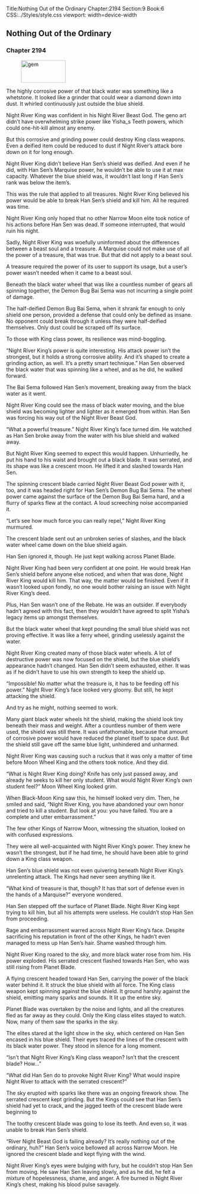 Title:Nothing Out of the Ordinary 
Chapter:2194 
Section:9 
Book:6 
CSS:../Styles/style.css 
viewport: width=device-width
  
## Nothing Out of the Ordinary
### Chapter 2194
  
<figure>
	<img src="../Images/gem.gif" alt="gem" id="gem" width="120" height="60" />
</figure>
  

  
The highly corrosive power of that black water was something like a whetstone. It looked like a grinder that could wear a diamond down into dust. It whirled continuously just outside the blue shield.

Night River King was confident in his Night River Beast God. The geno art didn’t have overwhelming strike power like Yisha_s Teeth powers, which could one-hit-kill almost any enemy.

But this corrosive and grinding power could destroy King class weapons. Even a deified item could be reduced to dust if Night River’s attack bore down on it for long enough.

Night River King didn’t believe Han Sen’s shield was deified. And even if he did, with Han Sen’s Marquise power, he wouldn’t be able to use it at max capacity. Whatever the blue shield was, it wouldn’t last long if Han Sen’s rank was below the item’s.

This was the rule that applied to all treasures. Night River King believed his power would be able to break Han Sen’s shield and kill him. All he required was time.

Night River King only hoped that no other Narrow Moon elite took notice of his actions before Han Sen was dead. If someone interrupted, that would ruin his night.

Sadly, Night River King was woefully uninformed about the differences between a beast soul and a treasure. A Marquise could not make use of all the power of a treasure, that was true. But that did not apply to a beast soul.

A treasure required the power of its user to support its usage, but a user’s power wasn’t needed when it came to a beast soul.

Beneath the black water wheel that was like a countless number of gears all spinning together, the Demon Bug Bai Sema was not incurring a single point of damage.

The half-deified Demon Bug Bai Sema, when it shrank far enough to only shield one person, provided a defense that could only be defined as insane. No opponent could break through it unless they were half-deified themselves. Only dust could be scraped off its surface.

To those with King class power, its resilience was mind-boggling.

“Night River King’s power is quite interesting. His attack power isn’t the strongest, but it holds a strong corrosive ability. And it’s shaped to create a grinding action, as well. It’s a pretty smart technique.” Han Sen observed the black water that was spinning like a wheel, and as he did, he walked forward.

The Bai Sema followed Han Sen’s movement, breaking away from the black water as it went.

Night River King could see the mass of black water moving, and the blue shield was becoming lighter and lighter as it emerged from within. Han Sen was forcing his way out of the Night River Beast God.

“What a powerful treasure.” Night River King’s face turned dim. He watched as Han Sen broke away from the water with his blue shield and walked away.

But Night River King seemed to expect this would happen. Unhurriedly, he put his hand to his waist and brought out a black blade. It was serrated, and its shape was like a crescent moon. He lifted it and slashed towards Han Sen.

The spinning crescent blade carried Night River Beast God power with it, too, and it was headed right for Han Sen’s Demon Bug Bai Sema. The wheel power came against the surface of the Demon Bug Bai Sema hard, and a flurry of sparks flew at the contact. A loud screeching noise accompanied it.

“Let’s see how much force you can really repel,” Night River King murmured.

The crescent blade sent out an unbroken series of slashes, and the black water wheel came down on the blue shield again.

Han Sen ignored it, though. He just kept walking across Planet Blade.

Night River King had been very confident at one point. He would break Han Sen’s shield before anyone else noticed, and when that was done, Night River King would kill him. That way, the matter would be finished. Even if it wasn’t looked upon fondly, no one would bother raising an issue with Night River King’s deed.

Plus, Han Sen wasn’t one of the Rebate. He was an outsider. If everybody hadn’t agreed with this fact, then they wouldn’t have agreed to split Yisha’s legacy items up amongst themselves.

But the black water wheel that kept pounding the small blue shield was not proving effective. It was like a ferry wheel, grinding uselessly against the water.

Night River King created many of those black water wheels. A lot of destructive power was now focused on the shield, but the blue shield’s appearance hadn’t changed. Han Sen didn’t seem exhausted, either. It was as if he didn’t have to use his own strength to keep the shield up.

“Impossible! No matter what the treasure is, it has to be feeding off his power.” Night River King’s face looked very gloomy. But still, he kept attacking the shield.

And try as he might, nothing seemed to work.

Many giant black water wheels hit the shield, making the shield look tiny beneath their mass and weight. After a countless number of them were used, the shield was still there. It was unfathomable, because that amount of corrosive power would have reduced the planet itself to space dust. But the shield still gave off the same blue light, unhindered and unharmed.

Night River King was causing such a ruckus that it was only a matter of time before Moon Wheel King and the others took notice. And they did.

“What is Night River King doing? Knife has only just passed away, and already he seeks to kill her only student. What would Night River King’s own student feel?” Moon Wheel King looked grim.

When Black-Moon King saw this, he himself looked very dim. Then, he smiled and said, “Night River King, you have abandoned your own honor and tried to kill a student. But look at you: you have failed. You are a complete and utter embarrassment.”

The few other Kings of Narrow Moon, witnessing the situation, looked on with confused expressions.

They were all well-acquainted with Night River King’s power. They knew he wasn’t the strongest, but if he had time, he should have been able to grind down a King class weapon.

Han Sen’s blue shield was not even quivering beneath Night River King’s unrelenting attack. The Kings had never seen anything like it.

“What kind of treasure is that, though? It has that sort of defense even in the hands of a Marquise?” everyone wondered.

Han Sen stepped off the surface of Planet Blade. Night River King kept trying to kill him, but all his attempts were useless. He couldn’t stop Han Sen from proceeding.

Rage and embarrassment warred across Night River King’s face. Despite sacrificing his reputation in front of the other Kings, he hadn’t even managed to mess up Han Sen’s hair. Shame washed through him.

Night River King roared to the sky, and more black water rose from him. His power exploded. His serrated crescent flashed towards Han Sen, who was still rising from Planet Blade.

A flying crescent headed toward Han Sen, carrying the power of the black water behind it. It struck the blue shield with all force. The King class weapon kept spinning against the blue shield. It ground harshly against the shield, emitting many sparks and sounds. It lit up the entire sky.

Planet Blade was overtaken by the noise and lights, and all the creatures fled as far away as they could. Only the King class elites stayed to watch. Now, many of them saw the sparks in the sky.

The elites stared at the light show in the sky, which centered on Han Sen encased in his blue shield. Their eyes traced the lines of the crescent with its black water power. They stood in silence for a long moment.

“Isn’t that Night River King’s King class weapon? Isn’t that the crescent blade? How…”

“What did Han Sen do to provoke Night River King? What would inspire Night River to attack with the serrated crescent?”

The sky erupted with sparks like there was an ongoing firework show. The serrated crescent kept grinding. But the Kings could see that Han Sen’s shield had yet to crack, and the jagged teeth of the crescent blade were beginning to

The toothy crescent blade was going to lose its teeth. And even so, it was unable to break Han Sen’s shield.

“River Night Beast God is failing already? It’s really nothing out of the ordinary, huh?” Han Sen’s voice bellowed all across Narrow Moon. He ignored the crescent blade and kept flying with the wind.

Night River King’s eyes were bulging with fury, but he couldn’t stop Han Sen from moving. He saw Han Sen leaving slowly, and as he did, he felt a mixture of hopelessness, shame, and anger. A fire burned in Night River King’s chest, making his blood pulse savagely.